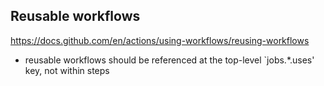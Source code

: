 ## Reusable workflows
https://docs.github.com/en/actions/using-workflows/reusing-workflows
- reusable workflows should be referenced at the top-level `jobs.*.uses' key, not within steps


